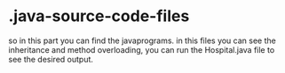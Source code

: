 # .java-source-code-files
so in this part you can find the javaprograms.
in this files you can see the inheritance and method overloading, you can run the Hospital.java file to see the desired output.
